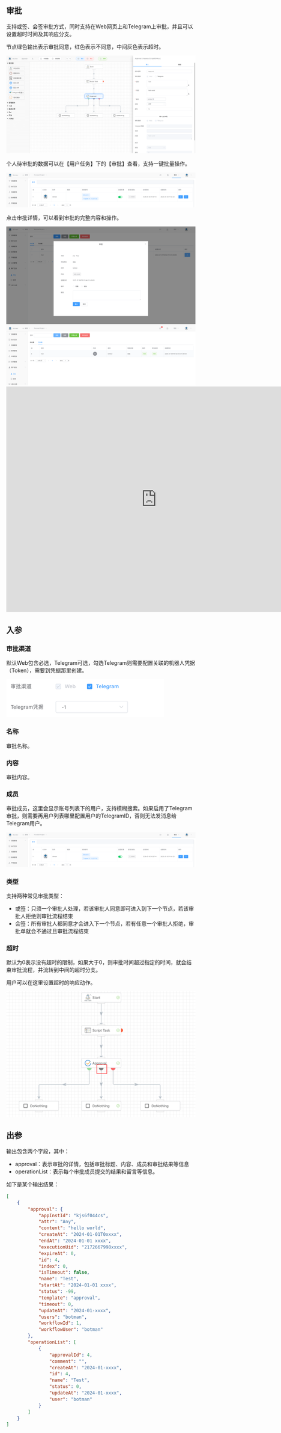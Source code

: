 ## 审批

支持或签、会签审批方式，同时支持在Web网页上和Telegram上审批，并且可以设置超时时间及其响应分支。

节点绿色输出表示审批同意，红色表示不同意，中间灰色表示超时。

<img src="./img/approval.png" alt="image-20250704093217457" style="zoom:50%;" />

个人待审批的数据可以在【用户任务】下的【审批】查看，支持一键批量操作。

<img src="./img/approval_user_list.png" alt="image-20250703200109692" style="zoom:50%;" />

点击审批详情，可以看到审批的完整内容和操作。

<img src="./img/approval_detail.png" alt="image-20250704093305175" style="zoom:50%;" />

<img src="./img/done_approval_list.png" alt="image-20250704093402172" style="zoom:50%;" />

<iframe 
    width="800" 
    height="600" 
    src="https://www.youtube.com/embed/vjKWLpJLr7c"  frameborder="0" 
    allow="accelerometer; autoplay; encrypted-media; gyroscope; picture-in-picture" 
    allowfullscreen>
</iframe>



## 入参

### 审批渠道

默认Web包含必选，Telegram可选，勾选Telegram则需要配置关联的机器人凭据（Token），需要到凭据那里创建。

<img src="./img/approval_input_channel.png" alt="image-20240822092432334" style="zoom:50%;" />

### 名称

审批名称。



### 内容

审批内容。



### 成员

审批成员，这里会显示账号列表下的用户，支持模糊搜索。如果启用了Telegram审批，则需要再用户列表哪里配置用户的TelegramID，否则无法发消息给Telegram用户。

<img src="./img/approval_user_list.png" alt="image-20250703200109692" style="zoom:50%;" />

### 类型

支持两种常见审批类型：

- 或签：只须一个审批人处理，若该审批人同意即可进入到下一个节点，若该审批人拒绝则审批流程结束
- 会签：所有审批人都同意才会进入下一个节点，若有任意一个审批人拒绝，审批单就会不通过且审批流程结束



### 超时

默认为0表示没有超时的限制，如果大于0，则审批时间超过指定的时间，就会结束审批流程，并流转到中间的超时分支。

用户可以在这里设置超时的响应动作。

<img src="./img/approval_input_timeout.png" alt="image-20241007193219195" style="zoom:50%;" />

## 出参

输出包含两个字段，其中：

- approval：表示审批的详情，包括审批标题、内容、成员和审批结果等信息
- operationList：表示每个审批成员提交的结果和留言等信息。

如下是某个输出结果：

```json
[
    {
        "approval": {
            "appInstId": "kjs6f044cs",
            "attr": "Any",
            "content": "hello world",
            "createAt": "2024-01-01T0xxxx",
            "endAt": "2024-01-01 xxxx",
            "executionUid": "2172667998xxxx",
            "expireAt": 0,
            "id": 4,
            "index": 0,
            "isTimeout": false,
            "name": "Test",
            "startAt": "2024-01-01 xxxx",
            "status": -99,
            "template": "approval",
            "timeout": 0,
            "updateAt": "2024-01-xxxx",
            "users": "botman",
            "workflowId": 1,
            "workflowUser": "botman"
        },
        "operationList": [
            {
                "approvalId": 4,
                "comment": "",
                "createAt": "2024-01-xxxx",
                "id": 4,
                "name": "Test",
                "status": 0,
                "updateAt": "2024-01-xxxx",
                "user": "botman"
            }
        ]
    }
]
```

